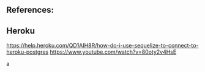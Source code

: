
## References:

## Heroku
https://help.heroku.com/QD1AIH8R/how-do-i-use-sequelize-to-connect-to-heroku-postgres
https://www.youtube.com/watch?v=80oty2v4HsE

a

